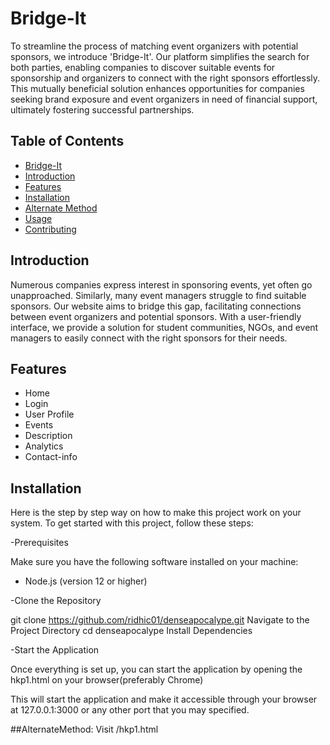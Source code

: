 # Bridge-It
To streamline the process of matching event organizers with potential sponsors, we introduce 'Bridge-It'. Our platform simplifies the search for both parties, enabling companies to discover suitable events for sponsorship and organizers to connect with the right sponsors effortlessly.
This mutually beneficial solution enhances opportunities for companies seeking brand exposure and event organizers in need of financial support, ultimately fostering successful partnerships.


## Table of Contents

- [Bridge-It](#project-title)
- [Introduction](#introduction)
- [Features](#features)
- [Installation](#installation)
- [Alternate Method](#AlternateMethod)
- [Usage](#usage)
- [Contributing](#contributing)

## Introduction

Numerous companies express interest in sponsoring events, yet often go unapproached. Similarly, many event managers struggle to find suitable sponsors. Our website aims to bridge this gap, facilitating connections between event organizers and potential sponsors. With a
user-friendly interface, we provide a solution for student communities, NGOs, and event managers to easily connect
with the right sponsors for their needs.


## Features

- Home
- Login
- User Profile
- Events
- Description
- Analytics
- Contact-info 

## Installation

Here is the step by step way on how to make this project work on your system.
To get started with this project, follow these steps:

-Prerequisites

Make sure you have the following software installed on your machine:

- Node.js (version 12 or higher)

-Clone the Repository

git clone https://github.com/ridhic01/denseapocalype.git
Navigate to the Project Directory
cd denseapocalype
Install Dependencies

-Start the Application

Once everything is set up, you can start the application by opening the hkp1.html on your browser(preferably Chrome)

This will start the application and make it accessible through your browser at 127.0.0.1:3000 or any other port that you may specified.

##AlternateMethod:
Visit /hkp1.html
